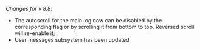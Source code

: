 _Changes for v 8.8_:
- The autoscroll for the main log now can be disabled by the corresponding flag or by scrolling it from bottom to top. Reversed scroll will re-enable it;
- User messages subsystem has been updated
